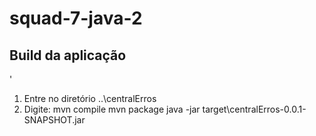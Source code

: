 # squad-7-java-2

## Build da aplicação
'
1. Entre no diretório ..\centralErros
2. Digite:
mvn compile
mvn package
java -jar target\centralErros-0.0.1-SNAPSHOT.jar
